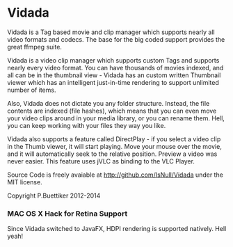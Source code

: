 
Vidada
=======

Vidada is a Tag based movie and clip manager which supports nearly all video formats and codecs. The base for the big coded support provides the great ffmpeg suite.

Vidada is a video clip manager which supports custom Tags and supports nearly every video format. You can have thousands of movies indexed, and all can be in the thumbnail view - Vidada has an custom written Thumbnail viewer which has an intelligent just-in-time rendering to support unlimited number of items.

Also, Vidada does not dictate you any folder structure. Instead, the file contents are indexed (file hashes), which means that you can even move your video clips around in your media library, or you can rename them. Hell, you can keep working with your files they way you like.

Vidada also supports a feature called DirectPlay - if you select a video clip in the Thumb viewer, it will start playing. Move your mouse over the movie, and it will automatically seek to the relative position. Preview a video was never easier. This feature uses jVLC as binding to the VLC Player.


Source Code is freely avaiable at http://github.com/IsNull/Vidada under the MIT license.

Copyright P.Buettiker  2012-2014







### MAC OS X Hack for Retina Support

Since Vidada switched to JavaFX, HDPI rendering is supported natively. Hell yeah!
